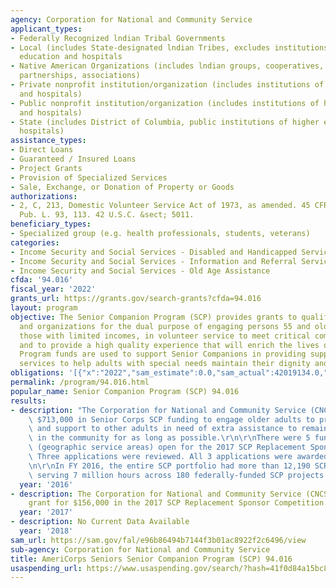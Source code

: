 ```yaml
---
agency: Corporation for National and Community Service
applicant_types:
- Federally Recognized lndian Tribal Governments
- Local (includes State-designated lndian Tribes, excludes institutions of higher
  education and hospitals
- Native American Organizations (includes lndian groups, cooperatives, corporations,
  partnerships, associations)
- Private nonprofit institution/organization (includes institutions of higher education
  and hospitals)
- Public nonprofit institution/organization (includes institutions of higher education
  and hospitals)
- State (includes District of Columbia, public institutions of higher education and
  hospitals)
assistance_types:
- Direct Loans
- Guaranteed / Insured Loans
- Project Grants
- Provision of Specialized Services
- Sale, Exchange, or Donation of Property or Goods
authorizations:
- 2, C, 213, Domestic Volunteer Service Act of 1973, as amended. 45 CFR Part 2551.
  Pub. L. 93, 113. 42 U.S.C. &sect; 5011.
beneficiary_types:
- Specialized group (e.g. health professionals, students, veterans)
categories:
- Income Security and Social Services - Disabled and Handicapped Services
- Income Security and Social Services - Information and Referral Services
- Income Security and Social Services - Old Age Assistance
cfda: '94.016'
fiscal_year: '2022'
grants_url: https://grants.gov/search-grants?cfda=94.016
layout: program
objective: The Senior Companion Program (SCP) provides grants to qualified agencies
  and organizations for the dual purpose of engaging persons 55 and older, particularly
  those with limited incomes, in volunteer service to meet critical community needs;
  and to provide a high quality experience that will enrich the lives of the volunteers.
  Program funds are used to support Senior Companions in providing supportive, individualized
  services to help adults with special needs maintain their dignity and independence.
obligations: '[{"x":"2022","sam_estimate":0.0,"sam_actual":42019134.0,"usa_spending_actual":39540754.18},{"x":"2023","sam_estimate":43686744.0,"sam_actual":0.0,"usa_spending_actual":37645533.52},{"x":"2024","sam_estimate":43686744.0,"sam_actual":0.0,"usa_spending_actual":49281014.57}]'
permalink: /program/94.016.html
popular_name: Senior Companion Program (SCP) 94.016
results:
- description: "The Corporation for National and Community Service (CNCS) awarded\
    \ $713,000 in Senior Corps SCP funding to engage older adults to provide companionship\
    \ and support to other adults in need of extra assistance to remain at home or\
    \ in the community for as long as possible.\r\n\r\nThere were 5 funding opportunities\
    \ (geographic service areas) open for the 2017 SCP Replacement Sponsor Competition.\
    \ Three applications were reviewed. All 3 applications were awarded for funding.\r\
    \n\r\nIn FY 2016, the entire SCP portfolio had more than 12,190 SCP volunteers\
    \ serving 7 million hours across 180 federally-funded SCP projects."
  year: '2016'
- description: The Corporation for National and Community Service (CNCS) awarded one
    grant for $156,000 in the 2017 SCP Replacement Sponsor Competition.
  year: '2017'
- description: No Current Data Available
  year: '2018'
sam_url: https://sam.gov/fal/e96b86494b7144f3b01ac8922f2c6496/view
sub-agency: Corporation for National and Community Service
title: AmeriCorps Seniors Senior Companion Program (SCP) 94.016
usaspending_url: https://www.usaspending.gov/search/?hash=41f0d84a15bc82976514bfa1ad72f3e4
---
```

